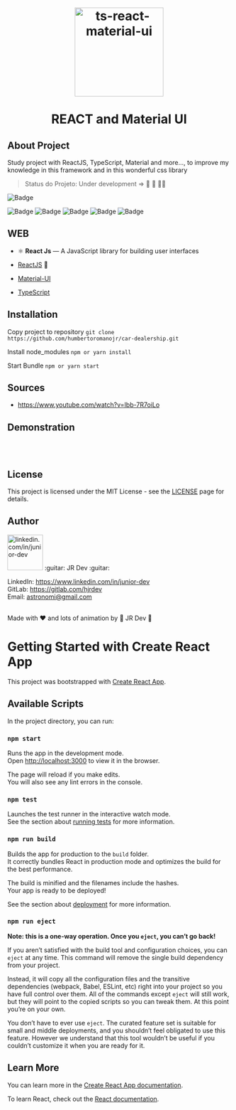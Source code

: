 <h1 align="center">
  <img src="https://i.ibb.co/djYWNvb/ts-react-material-Ui.jpg" width="200px" alt="ts-react-material-ui" border="0">
<br>
<br>
REACT and Material UI
</h1>

## About Project
Study project with ReactJS, TypeScript, Material and more..., to improve my knowledge in this framework and in this wonderful css library

> Status do Projeto: Under development => :construction: :construction: :construction::construction:


![Badge](https://img.shields.io/static/v1?label=react&message=FrameWork&color=blue&style=for-the-badge&logo=REACT)

![Badge](https://img.shields.io/github/issues/humbertoromanojr/car-dealership?logo=visual-studio-code&style=plastic&logo=appveyor)
![Badge](https://img.shields.io/github/forks/humbertoromanojr/car-dealership)
![Badge](https://img.shields.io/github/stars/humbertoromanojr/car-dealership)
![Badge](https://img.shields.io/github/license/humbertoromanojr/car-dealership)
![Badge](https://img.shields.io/twitter/url?url=https%3A%2F%2Fgithub.com%2Fhumbertoromanojr%2Fcar-dealership)

## WEB

- ⚛️ **React Js** — A JavaScript library for building user interfaces

- [ReactJS](https://reactjs.org/) :sparkling_heart:
- [Material-UI](https://mui.com/pt/material-ui/getting-started/installation/)
- [TypeScript](https://www.typescriptlang.org/docs/)


## Installation

Copy project to repository
`git clone https://github.com/humbertoromanojr/car-dealership.git`

Install node_modules 
`npm or yarn install`

Start Bundle
`npm or yarn start`


## Sources

- https://www.youtube.com/watch?v=Ibb-7R7oiLo


## Demonstration

<br>
  
<br>

## License

This project is licensed under the MIT License - see the [LICENSE](https://opensource.org/licenses/MIT) page for details.

## Author

<img src="https://avatars1.githubusercontent.com/u/6500430?s=460&u=42d7e22fa1c77b061505fe1cfc3fcaa3e2a4d1e5&v=4" width="80" alt="linkedin.com/in/junior-dev">
:guitar: JR Dev :guitar:
<br />

LinkedIn: https://www.linkedin.com/in/junior-dev <br />
GitLab: https://gitlab.com/hjrdev <br />
Email: astronomi@gmail.com <br />
<br />

Made with :heart: and lots of animation by :guitar: JR Dev :guitar:

###
##
#

# Getting Started with Create React App

This project was bootstrapped with [Create React App](https://github.com/facebook/create-react-app).

## Available Scripts

In the project directory, you can run:

### `npm start`

Runs the app in the development mode.\
Open [http://localhost:3000](http://localhost:3000) to view it in the browser.

The page will reload if you make edits.\
You will also see any lint errors in the console.

### `npm test`

Launches the test runner in the interactive watch mode.\
See the section about [running tests](https://facebook.github.io/create-react-app/docs/running-tests) for more information.

### `npm run build`

Builds the app for production to the `build` folder.\
It correctly bundles React in production mode and optimizes the build for the best performance.

The build is minified and the filenames include the hashes.\
Your app is ready to be deployed!

See the section about [deployment](https://facebook.github.io/create-react-app/docs/deployment) for more information.

### `npm run eject`

**Note: this is a one-way operation. Once you `eject`, you can’t go back!**

If you aren’t satisfied with the build tool and configuration choices, you can `eject` at any time. This command will remove the single build dependency from your project.

Instead, it will copy all the configuration files and the transitive dependencies (webpack, Babel, ESLint, etc) right into your project so you have full control over them. All of the commands except `eject` will still work, but they will point to the copied scripts so you can tweak them. At this point you’re on your own.

You don’t have to ever use `eject`. The curated feature set is suitable for small and middle deployments, and you shouldn’t feel obligated to use this feature. However we understand that this tool wouldn’t be useful if you couldn’t customize it when you are ready for it.

## Learn More

You can learn more in the [Create React App documentation](https://facebook.github.io/create-react-app/docs/getting-started).

To learn React, check out the [React documentation](https://reactjs.org/).
